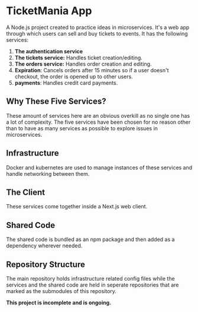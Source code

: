 # TicketMania App
A Node.js project created to practice ideas in microservices. It's a web app through which users can sell and buy tickets to events. It has the following services:

1. **The authentication service**
2. **The tickets service:** Handles ticket creation/editing.
3. **The orders service:** Handles order creation and editing.
4. **Expiration**: Cancels orders after 15 minutes so if a user doesn't checkout, the order is opened up to other users.
5. **payments**: Handles credit card payments.

## Why These Five Services?
These amount of services here are an obvious overkill as no single one has a lot of complexity. The five services
 have been chosen for no reason other than to have as many services as possible to explore issues in microservices.

## Infrastructure
Docker and kubernetes are used to manage instances of these services and handle networking between them.

## The Client
These services come together inside a Next.js web client.

## Shared Code
The shared code is bundled as an npm package and then added as a dependency wherever needed.

## Repository Structure
The main repository holds infrastructure related config files while the services and the shared code are held in
 seperate repositories that are marked as the submodules of this repository.
 
**This project is incomplete and is ongoing.**
